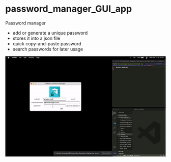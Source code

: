 # password_manager_GUI_app

Password manager
- add or generate a unique password
- stores it into a json file
- quick copy-and-paste password
- search passwords for later usage

![password_manager](assets/password_manager.gif)